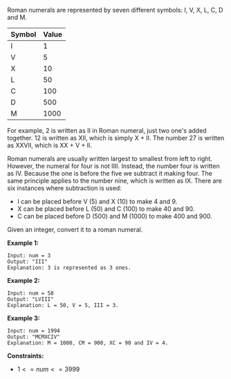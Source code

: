 Roman numerals are represented by seven different symbols: I, V, X, L, C, D and M.

|Symbol|Value|
|------|-----|
|I     |1    |
|V     |5    |
|X     |10   |
|L     |50   |
|C     |100  |
|D     |500  |
|M     |1000 |

For example, 2 is written as II in Roman numeral, just two one's added together. 12 is written as XII, which is simply X + II. The number 27 is written as XXVII, which is XX + V + II.

Roman numerals are usually written largest to smallest from left to right. However, the numeral for four is not IIII. Instead, the number four is written as IV. Because the one is before the five we subtract it making four. The same principle applies to the number nine, which is written as IX. There are six instances where subtraction is used:

* I can be placed before V (5) and X (10) to make 4 and 9. 
* X can be placed before L (50) and C (100) to make 40 and 90. 
* C can be placed before D (500) and M (1000) to make 400 and 900.

Given an integer, convert it to a roman numeral.
 

**Example 1:**
```
Input: num = 3
Output: "III"
Explanation: 3 is represented as 3 ones.
```

**Example 2:**
```
Input: num = 58
Output: "LVIII"
Explanation: L = 50, V = 5, III = 3.
```

**Example 3:**
```
Input: num = 1994
Output: "MCMXCIV"
Explanation: M = 1000, CM = 900, XC = 90 and IV = 4.
```

**Constraints:**
* $1 <= num <= 3999$